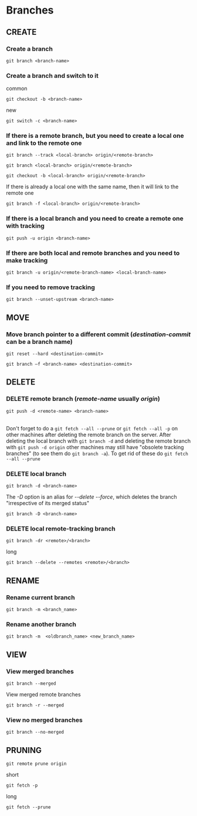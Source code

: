 # Branches

## CREATE

### Create a branch

```shell
git branch <branch-name>
```

### Create a branch and switch to it

common

```shell
git checkout -b <branch-name> 
```

new

```shell
git switch -c <branch-name>
```

### If there is a remote branch, but you need to create a local one and link to the remote one

```shell
git branch --track <local-branch> origin/<remote-branch>
```

```shell
git branch <local-branch> origin/<remote-branch>
```

```shell
git checkout -b <local-branch> origin/<remote-branch>
```

If there is already a local one with the same name, then it will link to the remote one

```shell
git branch -f <local-branch> origin/<remote-branch>
```

### If there is a local branch and you need to create a remote one with tracking

```shell
git push -u origin <branch-name>
```

### If there are both local and remote branches and you need to make tracking

```shell
git branch -u origin/<remote-branch-name> <local-branch-name>
```

### If you need to remove tracking

```shell
git branch --unset-upstream <branch-name>
```

## MOVE

### Move branch pointer to a different commit (*destination-commit* can be a branch name)

```shell
git reset --hard <destination-commit>
```

```shell
git branch –f <branch-name> <destination-commit>
```

## DELETE

### DELETE remote branch (*remote-name* usually *origin*)

```shell
git push -d <remote-name> <branch-name>
```

\
Don't forget to do a `git fetch --all --prune` or `git fetch --all -p` on other machines after deleting the remote branch on the server.
After deleting the local branch with `git branch -d` and deleting the remote branch with `git push -d origin` other machines may still have "obsolete tracking branches" (to see them do `git branch -a`). To get rid of these do `git fetch --all --prune`

### DELETE local branch

```shell
git branch -d <branch-name>
```

The *-D* option is an alias for *--delete* *--force*, which deletes the branch "irrespective of its merged status"

```shell
git branch -D <branch-name>
```

### DELETE local remote-tracking branch

```shell
git branch -dr <remote>/<branch>
```

long

```shell
git branch --delete --remotes <remote>/<branch>
```

## RENAME

### Rename current branch

```shell
git branch -m <branch_name>
```

### Rename another branch

```shell
git branch -m  <oldbranch_name> <new_branch_name>
```

## VIEW

### View merged branches

```shell
git branch --merged
```

View merged remote branches

```shell
git branch -r --merged
```

### View no merged branches

```shell
git branch --no-merged
```

## PRUNING

```shell
git remote prune origin
```

short

```shell
git fetch -p
```

long

```shell
git fetch --prune
```
